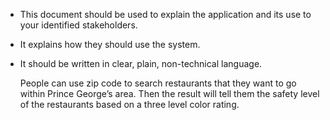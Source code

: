 * This document should be used to explain the application and its use to your identified stakeholders.
* It explains how they should use the system.
* It should be written in clear, plain, non-technical language.



    People can use zip code to search restaurants that they want to go within Prince George’s area. Then the result will tell them the safety level of the restaurants based on a three level color rating. 